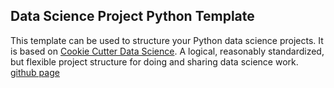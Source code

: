 ## Data Science Project Python Template

This template can be used to structure your Python data science projects. It is based on [Cookie Cutter Data Science](https://drivendata.github.io/cookiecutter-data-science/). A logical, reasonably standardized, but flexible project structure for doing and sharing data science work.
[github page](https://github.com/drivendata/cookiecutter-data-science)